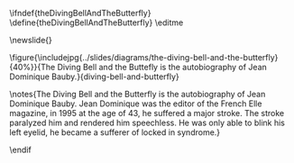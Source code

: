 \ifndef{theDivingBellAndTheButterfly}
\define{theDivingBellAndTheButterfly}
\editme

\newslide{}

\figure{\includejpg{../slides/diagrams/the-diving-bell-and-the-butterfly}{40%}}{The Diving Bell and the Buttefly is the autobiography of Jean Dominique Bauby.}{diving-bell-and-butterfly}

\notes{The Diving Bell and the Butterfly is the autobiography of Jean Dominique Bauby. Jean Dominique was the editor of the French Elle magazine, in 1995 at the age of 43, he suffered a major stroke. The stroke paralyzed him and rendered him speechless. He was only able to blink his left eyelid, he became a sufferer of locked in syndrome.}

\endif
